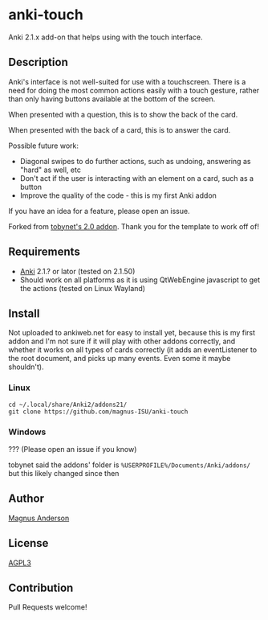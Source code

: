 # anki-touch

Anki 2.1.x add-on that helps using with the touch interface.

## Description

Anki's interface is not well-suited for use with a touchscreen. There is a need for doing the most common actions easily with a touch gesture, rather than only having buttons available at the bottom of the screen.

When presented with a question, this is to show the back of the card.

When presented with the back of a card, this is to answer the card.

Possible future work:
 - Diagonal swipes to do further actions, such as undoing, answering as "hard" as well, etc
 - Don't act if the user is interacting with an element on a card, such as a button
 - Improve the quality of the code - this is my first Anki addon

If you have an idea for a feature, please open an issue.

Forked from [tobynet's 2.0 addon](https://github.com/tobynet/anki-touch). Thank you for the template to work off of!

## Requirements

* [Anki](apps.ankiweb.net) 2.1.? or lator (tested on 2.1.50)
* Should work on all platforms as it is using QtWebEngine javascript to get the actions (tested on Linux Wayland)

## Install

Not uploaded to ankiweb.net for easy to install yet, because this is my first addon and I'm not sure if it will play with other addons correctly, and whether it works on all types of cards correctly (it adds an eventListener to the root document, and picks up many events. Even some it maybe shouldn't).

### Linux

```
cd ~/.local/share/Anki2/addons21/
git clone https://github.com/magnus-ISU/anki-touch
```

### Windows

??? (Please open an issue if you know)

tobynet said the addons' folder is `%USERPROFILE%/Documents/Anki/addons/` but this likely changed since then

## Author

[Magnus Anderson](https://github.com/magnus-ISU/)

## License

[AGPL3](https://github.com/tobynet/anki-touch/blob/master/LICENSE)

## Contribution

Pull Requests welcome!

